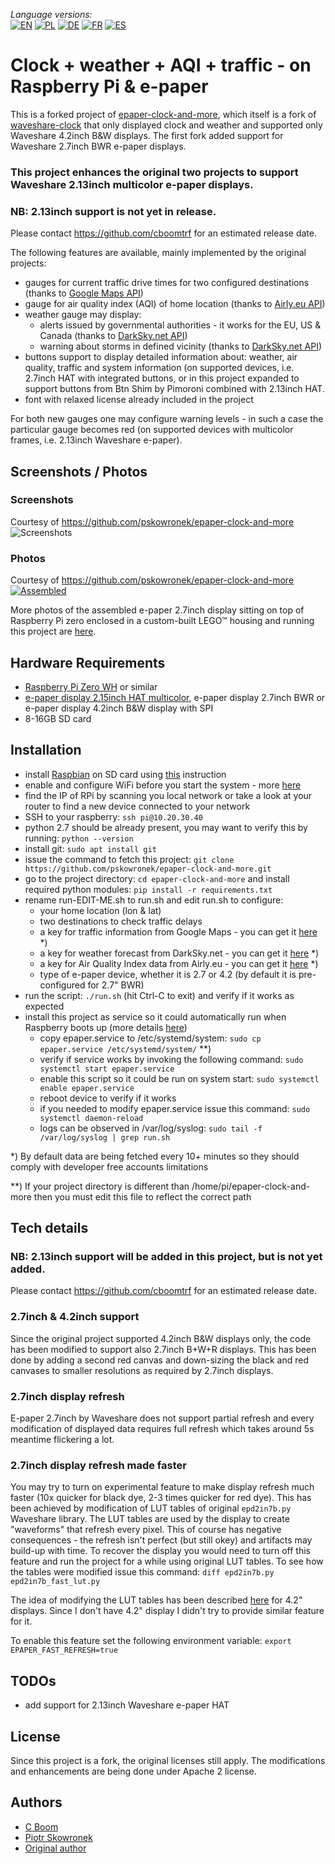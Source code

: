 _Language versions:_\
[![EN](https://github.com/cboomtrf/epaper-display/raw/master/www/flags/lang-US.png)](https://github.com/cboomtrf/epaper-display) 
[![PL](https://github.com/cboomtrf/epaper-display/raw/master/www/flags/lang-PL.png)](https://translate.googleusercontent.com/translate_c?sl=en&tl=pl&u=https://github.com/cboomtrf/epaper-display)
[![DE](https://github.com/cboomtrf/epaper-display/raw/master/www/flags/lang-DE.png)](https://translate.googleusercontent.com/translate_c?sl=en&tl=de&u=https://github.com/cboomtrf/epaper-display)
[![FR](https://github.com/cboomtrf/epaper-display/raw/master/www/flags/lang-FR.png)](https://translate.googleusercontent.com/translate_c?sl=en&tl=fr&u=https://github.com/cboomtrf/epaper-display)
[![ES](https://github.com/cboomtrf/epaper-display/raw/master/www/flags/lang-ES.png)](https://translate.googleusercontent.com/translate_c?sl=en&tl=es&u=https://github.com/cboomtrf/epaper-display)

# Clock + weather + AQI + traffic - on Raspberry Pi & e-paper

This is a forked project of [epaper-clock-and-more](https://github.com/pskowronek/epaper-clock-and-more), which itself is a fork of [waveshare-clock](https://github.com/prehensile/waveshare-clock) that only displayed clock and weather and supported only Waveshare 4.2inch B&W displays. The first fork added support for Waveshare 2.7inch BWR e-paper displays.

### This project enhances the original two projects to support Waveshare 2.13inch multicolor e-paper displays.
### NB: 2.13inch support is not yet in release.
Please contact https://github.com/cboomtrf for an estimated release date.

The following features are available, mainly implemented by the original projects:
- gauges for current traffic drive times for two configured destinations (thanks to [Google Maps API](https://developers.google.com/maps/documentation/))
- gauge for air quality index (AQI) of home location (thanks to [Airly.eu API](http://developer.airly.eu/))
- weather gauge may display:
  - alerts issued by governmental authorities - it works for the EU, US & Canada (thanks to [DarkSky.net API](https://darksky.net/dev/docs))
  - warning about storms in defined vicinity (thanks to [DarkSky.net API](https://darksky.net/dev/docs))
- buttons support to display detailed information about: weather, air quality, traffic and system information (on supported devices, i.e. 2.7inch HAT with integrated buttons, or in this project expanded to support buttons from Btn Shim by Pimoroni combined with 2.13inch HAT.
- font with relaxed license already included in the project

For both new gauges one may configure warning levels - in such a case the particular gauge becomes red (on supported devices with multicolor frames, i.e. 2.13inch Waveshare e-paper).

## Screenshots / Photos

### Screenshots
Courtesy of https://github.com/pskowronek/epaper-clock-and-more
![Screenshots](https://github.com/pskowronek/epaper-clock-and-more/raw/master/www/screenshots/epaper-screenshots.png)


### Photos
Courtesy of https://github.com/pskowronek/epaper-clock-and-more
[![Assembled](https://pskowronek.github.io/epaper-clock-and-more/www/assembled/01.JPG)](https://pskowronek.github.io/epaper-clock-and-more/www/assembled/index.html "Photos of assembled epaper + rasberry pi zero running epaper-clock-and-more")

More photos of the assembled e-paper 2.7inch display sitting on top of Raspberry Pi zero enclosed in a custom-built LEGO™ housing and running this project are [here](https://pskowronek.github.io/epaper-clock-and-more/www/assembled/index.html "Photos of assembled epaper + rasberry pi zero running epaper-clock-and-more").

## Hardware Requirements

- [Raspberry Pi Zero WH](https://www.raspberrypi.org/blog/zero-wh/) or similar
- [e-paper display 2.15inch HAT multicolor](https://www.waveshare.com/wiki/2.13inch_e-Paper_HAT), e-paper display 2.7inch BWR or e-paper display 4.2inch B&W display with SPI
- 8-16GB SD card

## Installation

- install [Raspbian](https://www.raspberrypi.org/downloads/) on SD card using [this](https://www.raspberrypi.org/documentation/installation/installing-images/README.md) instruction
- enable and configure WiFi before you start the system - more [here](https://howchoo.com/g/ndy1zte2yjn/how-to-set-up-wifi-on-your-raspberry-pi-without-ethernet)
- find the IP of RPi by scanning you local network or take a look at your router to find a new device connected to your network
- SSH to your raspberry: ```ssh pi@10.20.30.40```
- python 2.7 should be already present, you may want to verify this by running: ```python --version```
- install git: ```sudo apt install git```
- issue the command to fetch this project: ```git clone https://github.com/pskowronek/epaper-clock-and-more.git```
- go to the project directory: ```cd epaper-clock-and-more``` and install required python modules: ```pip install -r requirements.txt```
- rename run-EDIT-ME.sh to run.sh and edit run.sh to configure:
  - your home location (lon & lat)
  - two destinations to check traffic delays
  - a key for traffic information from Google Maps - you can get it [here](https://developers.google.com/maps/documentation/embed/get-api-key) *)
  - a key for weather forecast from DarkSky.net - you can get it [here](https://darksky.net/dev/register) *)
  - a key for Air Quality Index data from Airly.eu - you can get it [here](https://developer.airly.eu/register) *)
  - type of e-paper device, whether it is 2.7 or 4.2 (by default it is pre-configured for 2.7" BWR)
- run the script: ```./run.sh``` (hit Ctrl-C to exit) and verify if it works as expected
- install this project as service so it could automatically run when Raspberry boots up (more details [here](https://www.raspberrypi.org/documentation/linux/usage/systemd.md))
  - copy epaper.service to /etc/systemd/system: ```sudo cp epaper.service /etc/systemd/system/``` **)
  - verify if service works by invoking the following command: ```sudo systemctl start epaper.service```
  - enable this script so it could be run on system start: ```sudo systemctl enable epaper.service```
  - reboot device to verify if it works
  - if you needed to modify epaper.service issue this command: ```sudo systemctl daemon-reload```
  - logs can be observed in /var/log/syslog: ```sudo tail -f /var/log/syslog | grep run.sh```

*) By default data are being fetched every 10+ minutes so they should comply with developer free accounts limitations

**) If your project directory is different than /home/pi/epaper-clock-and-more then you must edit this file to reflect the correct path

## Tech details

### NB: 2.13inch support will be added in this project, but is not yet added. 
Please contact https://github.com/cboomtrf for an estimated release date.

### 2.7inch & 4.2inch support

Since the original project supported 4.2inch B&W displays only, the code has been modified to support also 2.7inch B+W+R displays. This has been done by adding a second red canvas and down-sizing the black and red canvases to smaller resolutions as required by 2.7inch displays.

### 2.7inch display refresh

E-paper 2.7inch by Waveshare does not support partial refresh and every modification of displayed data requires full refresh which takes around 5s meantime flickering a lot.

### 2.7inch display refresh made faster

You may try to turn on experimental feature to make display refresh much faster (10x quicker for black dye, 2-3 times quicker for red dye).
This has been achieved by modification of LUT tables of original ```epd2in7b.py``` Waveshare library. The LUT tables are used by the display
to create "waveforms" that refresh every pixel. This of course has negative consequences - the refresh isn't perfect (but still okey) and
artifacts may build-up with time. To recover the display you would need to turn off this feature and run the project for a while using original LUT tables.
To see how the tables were modified issue this command: ```diff epd2in7b.py epd2in7b_fast_lut.py```

The idea of modifying the LUT tables has been described [here](http://benkrasnow.blogspot.com/2017/10/fast-partial-refresh-on-42-e-paper.html) for 4.2" displays.
Since I don't have 4.2" display I didn't try to provide similar feature for it.

To enable this feature set the following environment variable: ```export EPAPER_FAST_REFRESH=true```


## TODOs

- add support for 2.13inch Waveshare e-paper HAT

## License

Since this project is a fork, the original licenses still apply. The modifications and enhancements are being done under Apache 2 license.

## Authors

- [C Boom](https://github.com/cboomtrf)
- [Piotr Skowronek](https://github.com/pskowronek)
- [Original author](https://github.com/prehensile)

